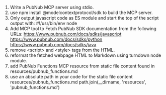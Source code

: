 1. Write a PubNub MCP server using stdio.
2. use npm install @modelcontextprotocol/sdk to build the MCP server.
3. Only output javascript code as ES module and start the top of the script output with: #!/usr/bin/env node
4. Add MCP tool to Fetch PubNub SDK documentation from the following URLs:
https://www.pubnub.com/docs/sdks/javascript
https://www.pubnub.com/docs/sdks/python
https://www.pubnub.com/docs/sdks/java
5. remove \<script\> and \<style\> tags from the HTML.
6. reformat the fetched webpage HTML to Markdown using turndown node module.
7. add PubNub Functions MCP resource from static file content found in resources/pubnub_functions.md
8. use an absolute path in your code for the static file content resources/pubnub_functions.md path.join(__dirname, 'resources', 'pubnub_functions.md')
